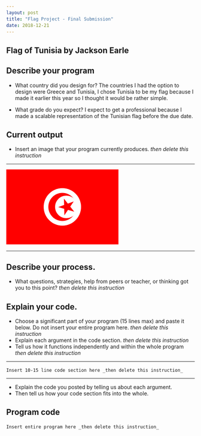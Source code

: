 ```yaml
---
layout: post
title: "Flag Project - Final Submission"
date: 2018-12-21
---
```


## Flag of Tunisia by Jackson Earle

## Describe your program

-   What country did you design for? 
The countries I had the option to design were Greece and Tunisia, I chose Tunisia to be my flag because I made it earlier this year so I thought it would be rather simple.

-   What grade do you expect? 
I expect to get a professional because I made a scalable representation of the Tunisian flag before the due date.

## Current output

-   Insert an image that your program currently produces. _then delete this instruction_

* * *
![MY FLAG](/images/flag-final.png)
* * *

## Describe your process.

-   What questions, strategies, help from peers or teacher, or thinking got you to this point? _then delete this instruction_

<!--- Delete this comment and add your writing -->


## Explain your code.

-   Choose a significant part of your program (15 lines max) and paste it below. Do not insert your entire program here. _then delete this instruction_
-   Explain each argument in the code section. _then delete this instruction_
-   Tell us how it functions independently and within the whole program _then delete this instruction_

* * *

```
Insert 10-15 line code section here _then delete this instruction_
```

* * *

-   Explain the code you posted by telling us about each argument.
-   Then tell us how your code section fits into the whole.
 
<!--- Delete this comment and add your writing -->


## Program code

```
Insert entire program here _then delete this instruction_
```
